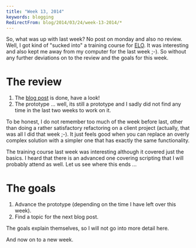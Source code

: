 ```yaml
---
title: "Week 13, 2014"
keywords: blogging
RedirectFrom: blog/2014/03/24/week-13-2014/*
---
```


So, what was up with last week? No post on monday and also no review. Well, I got kind of "sucked into" a training course for [ELO](http://elo.com/wcm/en/products/eloprofessional). It was interesting and also kept me away from my computer for the last week ;-). So without any further deviations on to the review and the goals for this week.

# The review

1.  The [blog post](/blog/2014/03/14/tools) is done, have a look!
2.  The prototype ... well, its still a prototype and I sadly did not find any time in the last two weeks to work on it.

To be honest, I do not remember too much of the week before last, other than doing a rather satisfactory refactoring on a client project (actually, that was all I did that week ;-). It just feels good when you can replace an overly complex solution with a simpler one that has exactly the same functionality.

The training course last week was interesting although it covered just the basics. I heard that there is an advanced one covering scripting that I will probably attend as well. Let us see where this ends ...

# The goals

1.  Advance the prototype (depending on the time I have left over this week).
2.  Find a topic for the next blog post.

The goals explain themselves, so I will not go into more detail here.

And now on to a new week.
